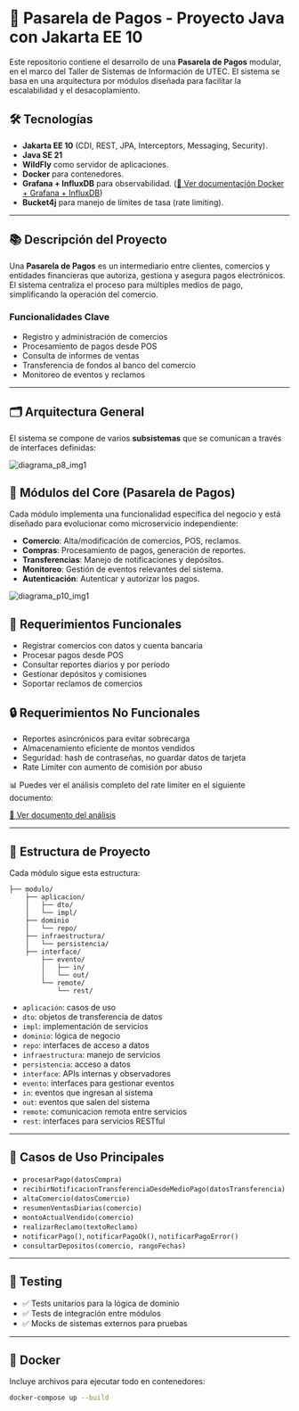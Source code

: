 # 🧾 Pasarela de Pagos - Proyecto Java con Jakarta EE 10

Este repositorio contiene el desarrollo de una **Pasarela de Pagos** modular, en el marco del Taller de Sistemas de Información de UTEC. El sistema se basa en una arquitectura por módulos diseñada para facilitar la escalabilidad y el desacoplamiento.

## 🛠️ Tecnologías

- **Jakarta EE 10** (CDI, REST, JPA, Interceptors, Messaging, Security).
- **Java SE 21**
- **WildFly** como servidor de aplicaciones.
- **Docker** para contenedores. 
- **Grafana + InfluxDB** para observabilidad. ([🔗 Ver documentación Docker + Grafana + InfluxDB](/docs/docker.md))
- **Bucket4j** para manejo de límites de tasa (rate limiting).

---

## 📚 Descripción del Proyecto

Una **Pasarela de Pagos** es un intermediario entre clientes, comercios y entidades financieras que autoriza, gestiona y asegura pagos electrónicos. El sistema centraliza el proceso para múltiples medios de pago, simplificando la operación del comercio.

### Funcionalidades Clave

- Registro y administración de comercios
- Procesamiento de pagos desde POS
- Consulta de informes de ventas
- Transferencia de fondos al banco del comercio
- Monitoreo de eventos y reclamos

---

## 🗂️ Arquitectura General

El sistema se compone de varios **subsistemas** que se comunican a través de interfaces definidas:

![diagrama_p8_img1](https://github.com/user-attachments/assets/a6f87bac-ba3f-4001-8496-d52009a1e129)

## 🔧 Módulos del Core (Pasarela de Pagos)

Cada módulo implementa una funcionalidad específica del negocio y está diseñado para evolucionar como microservicio independiente:

- **Comercio**: Alta/modificación de comercios, POS, reclamos.
- **Compras**: Procesamiento de pagos, generación de reportes.
- **Transferencias**: Manejo de notificaciones y depósitos.
- **Monitoreo**: Gestión de eventos relevantes del sistema.
- **Autenticación**: Autenticar y autorizar los pagos.

![diagrama_p10_img1](https://github.com/user-attachments/assets/e0a576ba-9150-4eaf-8106-1190964acb2a)

## 📌 Requerimientos Funcionales

- Registrar comercios con datos y cuenta bancaria
- Procesar pagos desde POS
- Consultar reportes diarios y por período
- Gestionar depósitos y comisiones
- Soportar reclamos de comercios

## 🔒 Requerimientos No Funcionales

- Reportes asincrónicos para evitar sobrecarga
- Almacenamiento eficiente de montos vendidos
- Seguridad: hash de contraseñas, no guardar datos de tarjeta
- Rate Limiter con aumento de comisión por abuso

📊 Puedes ver el análisis completo del rate limiter en el siguiente documento:

[🔗 Ver documento del análisis](/docs/rate_limit.md)

---

## 🧱 Estructura de Proyecto

Cada módulo sigue esta estructura:


```plaintext
├── modulo/
    ├── aplicacion/
    │   ├── dto/
    │   └── impl/
    ├── dominio
    │   └── repo/
    ├── infraestructura/
    │   └── persistencia/
    ├── interface/
        ├── evento/
        │   ├── in/
        │   └── out/
        └── remote/
            └── rest/
```

- `aplicación`: casos de uso
- `dto`: objetos de transferencia de datos
- `impl`: implementación de servicios
- `dominio`: lógica de negocio
- `repo`: interfaces de acceso a datos
- `infraestructura`: manejo de servicios
- `persistencia`: acceso a datos
- `interface`: APIs internas y observadores
- `evento`: interfaces para gestionar eventos
- `in`: eventos que ingresan al sistema
- `out`: eventos que salen del sistema
- `remote`: comunicacion remota entre servicios
- `rest`: interfaces para servicios RESTful

---

## 🔄 Casos de Uso Principales

- `procesarPago(datosCompra)`
- `recibirNotificacionTransferenciaDesdeMedioPago(datosTransferencia)`
- `altaComercio(datosComercio)`
- `resumenVentasDiarias(comercio)`
- `montoActualVendido(comercio)`
- `realizarReclamo(textoReclamo)`
- `notificarPago()`, `notificarPagoOk()`, `notificarPagoError()`
- `consultarDepositos(comercio, rangoFechas)`

---

## 🧪 Testing

- ✅ Tests unitarios para la lógica de dominio
- ✅ Tests de integración entre módulos
- ✅ Mocks de sistemas externos para pruebas

---

## 🐳 Docker

Incluye archivos para ejecutar todo en contenedores:

```bash
docker-compose up --build

